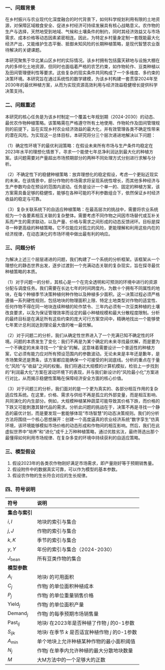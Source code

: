 ### 一、问题背景
在乡村振兴与农业现代化深度融合的时代背景下，如何科学规划利用有限的土地资源，对保障区域粮食安全、促进乡村经济可持续发展具有核心战略意义。农作物的生产与选择，天然地受到地域、气候和土壤条件的制约，同时其经济效益又与市场需求、成本价格等动态因素紧密相连。因此，为特定乡村量身定制一套既能最大化经济产出，又能维护生态平衡、抵御未知风险的长期种植策略，是现代智慧农业亟待解决的关键课题。

本研究聚焦于华北某山区乡村的实际情况。该乡村拥有包括露天耕地与设施大棚在内的多样化土地资源，但同时也面临着严格的农艺约束，如作物轮作、豆类种植以及田间管理便利性等要求。这些复杂的现实条件共同构成了一个多维度、多约束的决策环境。本研究旨在通过系统性的数学建模，为该乡村构建一套贯穿2024年至2030年的最优种植方案，从而为实现资源高效利用与经济效益稳健增长提供科学决策支持。

### 二、问题重述
本研究的核心任务是为该乡村制定一个覆盖七年规划期（2024-2030）的动态、最优农作物种植策略。该策略需在严格遵守所有土地使用、作物轮作及田间管理规则的前提下，旨在实现乡村农业经济效益的最大化，并有效管理各类不确定性带来的潜在风险。为实现这一总体目标，本研究将分三个层次递进地解决以下问题：

（1）确定性环境下的最优利润策略：在假设未来所有市场与生产条件均稳定在2023年水平的理想化情景下，寻求一个能使七年总净利润达到最大化的种植方案。该问题需要对产量超出市场预期部分的两种不同处理方式分别进行求解与分析。

（2）不确定性下的稳健种植策略：放弃理想化的稳定假设，考虑一个更贴近现实的未来。在该情景中，部分作物的市场需求将呈现系统性增长，而其他多种经济与生产参数均会在预设的范围内波动。任务是设计一个单一的、固定的种植方案，该方案需具备足够的稳健性，能够在各种可能的不利参数组合下，依然保证乡村经济收益的稳定与可靠。

（3）复杂关联系统下的自适应种植策略：在最高层次的挑战中，需要将农业系统视为一个各要素相互关联的复杂整体。需要考虑不同作物之间因市场替代或互补关系而产生的需求联动，以及产量、价格与需求之间形成的动态反馈闭环。目标是探寻一种更高级的种植策略，它不仅能应对孤立的风险，更能理解和利用这些内在的经济规律，在动态演化的市场环境中做出最有利的响应。

### 三、问题分析
为解决上述三个层层递进的问题，我们构建了一个系统的分析框架。该框架从一个理想化的静态世界出发，逐步过渡到一个充满动态关联的复杂现实，旨在探寻最优种植策略的本质。

（1）对于问题一的分析，其核心是一个在完全透明和可预测的环境中进行的资源分配与调度任务。我们需要在长达七年的时间跨度内，为数十个拥有不同属性的地块，在每个种植季节决策种植何种作物以及种植多少面积。这一决策过程必须严格遵循一系列硬性规则，包括地块的物理面积上限、特定土地类型对作物的适宜性、任何作物不得在同一地块连续种植的轮作禁令、三年内必须有一次豆类种植的土壤改良要求，以及为保证管理效率而设定的最小种植规模和最大分散程度限制。分析的最终目标是在满足所有这些约束的庞大可行方案空间中，精确地找出一个能够使七年累计总利润达到理论最大值的唯一最优解。

（2）对于问题二的分析，我们从确定性世界进入了一个充满已知不确定性的环境。问题的本质发生了变化：我们不再是为某个确定的未来寻找最优解，而是要为一个不确定的未来寻找一个“安全”的解。这意味着需要设计一个普适性的种植方案，它必须有能力应对所有预设范围内的参数波动。无论未来是丰年还是歉年，是市场繁荣还是萧条，该方案都应能确保一个可接受的利润底线。分析的重点在于量化“风险”与“收益”之间的权衡。我们将通过大规模的计算机模拟，检验上一步找到的“利润最大化”方案在波动环境下的表现，并与我们新设计的“风险最小化”方案进行对比，从而揭示稳健性策略在保障经济安全方面的核心价值。

（3）对于问题三的分析，我们面对的是一个更为真实的、各部分相互作用的复杂适应性系统。在这里，价格、需求与供给不再是孤立的外部变量，而是相互影响、共同演化的内生部分。例如，大规模种植某种蔬菜可能导致其价格下跌，而价格的下跌又可能刺激其替代品的需求。分析此问题的挑战在于，决策不再是寻找一个静态的最优计划，而是要发现一套能够体现“市场智慧”的动态决策规则。我们的分析方法将围绕一个核心思想展开：创建一个高度逼真的农业经济系统“数字孪生”仿真环境，该环境能够模拟市场价格的动态形成和作物间的相互影响。然后，我们在此虚拟世界中“培养”和“进化”成千上万种种植策略，通过优胜劣汰，最终筛选出那个最懂得如何利用市场规律、在复杂多变的环境中持续获利的自适应策略。























### 三、模型假设

1. 假设2023年的各类农作物刚好满足市场需求，即产量刚好等于预期销售量。
2. 假设附件中的数据真实可靠，可以作为模型的基本参数。
3. 假设农作物的生长符合对应的生长规律。

### 四、符号说明

| 符号                 | 说明                                                    |
| :------------------- | :------------------------------------------------------ |
| **集合与索引** |                                                         |
| $i, I$             | 地块的索引与集合                                        |
| $j, J$             | 作物的索引与集合                                        |
| $k, K$             | 季节的索引与集合                                        |
| $y, Y$             | 年份的索引与集合（2024-2030）                           |
| $J_{\text{bean}}$  | 所有豆类作物的集合                                      |
| **模型参数**   |                                                         |
| $A_i$              | 地块$i$ 的可用面积                                    |
| $C_j$              | 作物$j$ 的单位面积种植成本                            |
| $P_j$              | 作物$j$ 的单位重量销售价格                            |
| $\text{Yield}_j$   | 作物$j$ 的单位面积产量                                |
| $\text{Demand}_j$  | 作物$j$ 的每季预期市场销售量                          |
| $\text{Past}_{ij}$ | 地块$i$ 在2023年是否种植了作物 $j$ 的0-1参数        |
| $S_{ijk}$          | 地块$i$ 在季节 $k$ 是否适宜种植作物 $j$ 的0-1参数 |
| $A_{\min}$         | 单个地块上允许种植某种作物的最小面积阈值                |
| $N_j$              | 作物$j$ 在单季内允许种植的最大分散地块数量            |
| $M$                | 大M方法中的一个足够大的正数                             |
